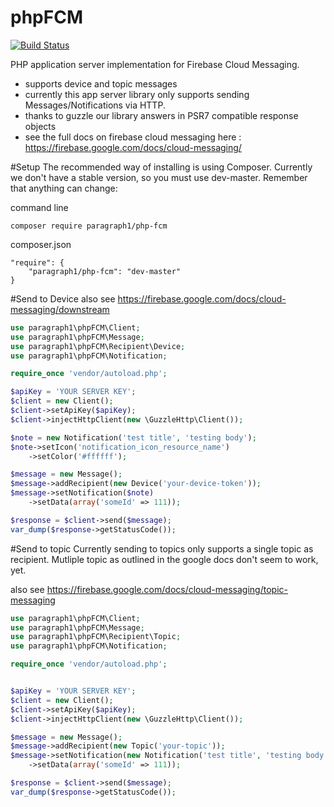 # phpFCM
[![Build Status](https://travis-ci.org/Paragraph1/php-fcm.svg?branch=master)](https://travis-ci.org/Paragraph1/php-fcm)

PHP application server implementation for Firebase Cloud Messaging.
- supports device and topic messages
- currently this app server library only supports sending Messages/Notifications via HTTP.
- thanks to guzzle our library answers in PSR7 compatible response objects
- see the full docs on firebase cloud messaging here : https://firebase.google.com/docs/cloud-messaging/

#Setup
The recommended way of installing is using Composer. 
Currently we don't have a stable version, so you must use dev-master. Remember that anything can change:

command line
```
composer require paragraph1/php-fcm
```

composer.json
```
"require": {
    "paragraph1/php-fcm": "dev-master"
}
```

#Send to Device
also see https://firebase.google.com/docs/cloud-messaging/downstream
```php
use paragraph1\phpFCM\Client;
use paragraph1\phpFCM\Message;
use paragraph1\phpFCM\Recipient\Device;
use paragraph1\phpFCM\Notification;

require_once 'vendor/autoload.php';

$apiKey = 'YOUR SERVER KEY';
$client = new Client();
$client->setApiKey($apiKey);
$client->injectHttpClient(new \GuzzleHttp\Client());

$note = new Notification('test title', 'testing body');
$note->setIcon('notification_icon_resource_name')
    ->setColor('#ffffff');

$message = new Message();
$message->addRecipient(new Device('your-device-token'));
$message->setNotification($note)
    ->setData(array('someId' => 111));

$response = $client->send($message);
var_dump($response->getStatusCode());
```

#Send to topic
Currently sending to topics only supports a single topic as recipient. Mutliple topic as outlined
in the google docs don't seem to work, yet.

also see https://firebase.google.com/docs/cloud-messaging/topic-messaging
```php
use paragraph1\phpFCM\Client;
use paragraph1\phpFCM\Message;
use paragraph1\phpFCM\Recipient\Topic;
use paragraph1\phpFCM\Notification;

require_once 'vendor/autoload.php';


$apiKey = 'YOUR SERVER KEY';
$client = new Client();
$client->setApiKey($apiKey);
$client->injectHttpClient(new \GuzzleHttp\Client());

$message = new Message();
$message->addRecipient(new Topic('your-topic'));
$message->setNotification(new Notification('test title', 'testing body'))
    ->setData(array('someId' => 111));

$response = $client->send($message);
var_dump($response->getStatusCode());
```